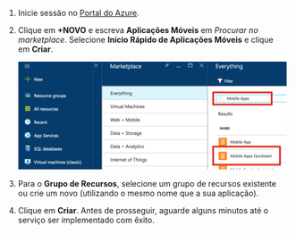 1. Inicie sessão no [Portal do Azure].

2. Clique em **+NOVO** e escreva **Aplicações Móveis** em _Procurar no marketplace_. Selecione **Início Rápido de Aplicações Móveis** e clique em **Criar**.

    ![Portal do Azure com Início Rápido de Aplicações Móveis realçado](./media/app-service-mobile-dotnet-backend-create-new-service/search-mobile-apps-quickstart.png)


3. Para o **Grupo de Recursos**, selecione um grupo de recursos existente ou crie um novo (utilizando o mesmo nome que a sua aplicação). 
 
4. Clique em **Criar**. Antes de prosseguir, aguarde alguns minutos até o serviço ser implementado com êxito.

<!-- URLs. -->
[Portal do Azure]: https://portal.azure.com/



<!--HONumber=sep16_HO1-->


